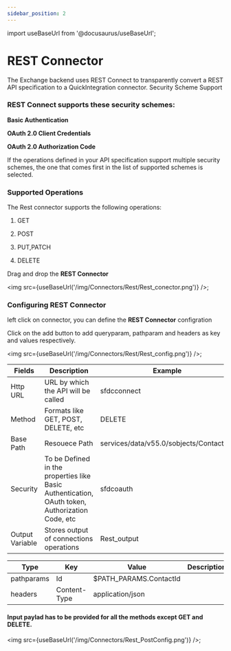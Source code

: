 ```yaml
---
sidebar_position: 2
---
```


import useBaseUrl from '@docusaurus/useBaseUrl';

# REST Connector

The Exchange backend uses REST Connect to transparently convert a REST API specification to a QuickIntegration connector. 
Security Scheme Support


### REST Connect supports these security schemes:

**Basic Authentication**

**OAuth 2.0 Client Credentials**

**OAuth 2.0 Authorization Code**

If the operations defined in your API specification support multiple security schemes, the one that comes first in the list of supported schemes is selected.

### Supported Operations

The Rest connector supports the following operations:

1) GET

2) POST

3) PUT,PATCH

4) DELETE

Drag and drop the **REST Connector**

<img src={useBaseUrl('/img/Connectors/Rest/Rest_conector.png')} />;

### Configuring REST Connector
left click on connector, you can define the **REST Connector** configration

Click on the add button to add queryparam, pathparam and headers as key and values respectively.

<img src={useBaseUrl('/img/Connectors/Rest/Rest_config.png')} />;

<table>
<thead>
<tr>
<th>Fields</th>
<th>Description</th>
<th>Example</th>
</tr>
</thead>
<tbody>
<tr>
<td>Http URL</td>
<td>URL by which the API will be called</td>
<td>sfdcconnect</td>
</tr>
<tr>
<td>Method</td>
<td>Formats like GET, POST, DELETE, etc</td>
<td>DELETE</td>
</tr>
<tr>
<td>Base Path</td>
<td>Resouece Path</td>
<td>services/data/v55.0/sobjects/Contact/:Id</td>
</tr>
<tr>
<td>Security</td>
<td>To be Defined in the properties like Basic Authentication, OAuth token, Authorization Code, etc </td>
<td>sfdcoauth</td>
</tr>
<tr>
<td>Output Variable</td>
<td>Stores output of connections operations</td>
<td>Rest_output</td>
</tr>
</tbody>
</table>


<table>
<thead>
<tr>
<th>Type</th>
<th>Key</th>
<th>Value</th>
<th>Description</th>
</tr>
</thead>
<tbody>
<tr>
<td>pathparams</td>
<td>Id</td>
<td>$PATH_PARAMS.ContactId</td>
<td></td>
</tr>
<tr>
<td>headers</td>
<td>Content-Type</td>
<td>application/json</td>
<td></td>
</tr>
</tbody>
</table>

#### Input paylad has to be provided for all the methods except GET and DELETE.


<img src={useBaseUrl('/img/Connectors/Rest_PostConfig.png')} />;
